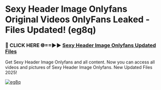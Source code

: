 # Sexy Header Image Onlyfans Original Videos 0nlyFans Leaked - Files Updated! (eg8q)

<h3>🔴 CLICK HERE 🌐==►► <a href="https://tinyurl.com/x26r9saj" rel="nofollow">Sexy Header Image Onlyfans Updated Files</a></h3>

Get Sexy Header Image Onlyfans and all content. Now you can access all videos and pictures of Sexy Header Image Onlyfans. New Updated Files 2025!

[![eg8q](https://i.imgur.com/LkgZPqh.gif)](https://tinyurl.com/x26r9saj)
